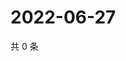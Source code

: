 # 2022-06-27

共 0 条

<!-- BEGIN WEIBO -->
<!-- 最后更新时间 Mon Jun 27 2022 19:14:16 GMT+0800 (China Standard Time) -->

<!-- END WEIBO -->
